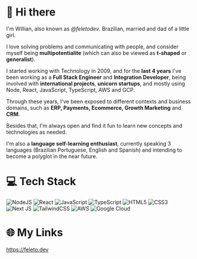 # 👋 Hi there

I'm Willian, also known as _@feletodev_. Brazilian, married and dad of a little girl.

I love solving problems and communicating with people, and consider myself being **multipotentialite** (which can also be viewed as **t-shaped** or **generalist**).

I started working with Technology in 2009, and for the **last 4 years** I've been working as a **Full Stack Engineer** and **Integration Developer**, being involved with **international projects**, **unicorn startups**, and mostly using Node, React, JavaScript, TypeScript, AWS and GCP.

Through these years, I've been exposed to different contexts and business domains, such as **ERP, Payments, Ecommerce, Growth Marketing** and **CRM**.

Besides that, I'm always open and find it fun to learn new concepts and technologies as needed.

I'm also a **language self-learning enthusiast**, currently speaking 3 languages (Brazilian Portuguese, English and Spanish) and intending to become a polyglot in the near future.

# 💻 Tech Stack
![NodeJS](https://img.shields.io/badge/node.js-6DA55F?style=for-the-badge&logo=node.js&logoColor=white) ![React](https://img.shields.io/badge/react-%2320232a.svg?style=for-the-badge&logo=react&logoColor=%2361DAFB) ![JavaScript](https://img.shields.io/badge/javascript-%23323330.svg?style=for-the-badge&logo=javascript&logoColor=%23F7DF1E) ![TypeScript](https://img.shields.io/badge/typescript-%23007ACC.svg?style=for-the-badge&logo=typescript&logoColor=white) ![HTML5](https://img.shields.io/badge/html5-%23E34F26.svg?style=for-the-badge&logo=html5&logoColor=white) ![CSS3](https://img.shields.io/badge/css3-%231572B6.svg?style=for-the-badge&logo=css3&logoColor=white) ![Next JS](https://img.shields.io/badge/Next-black?style=for-the-badge&logo=next.js&logoColor=white) ![TailwindCSS](https://img.shields.io/badge/tailwindcss-%2338B2AC.svg?style=for-the-badge&logo=tailwind-css&logoColor=white) ![AWS](https://img.shields.io/badge/AWS-%23FF9900.svg?style=for-the-badge&logo=amazon-aws&logoColor=white) ![Google Cloud](https://img.shields.io/badge/GoogleCloud-%234285F4.svg?style=for-the-badge&logo=google-cloud&logoColor=white)

# 🌐 My Links
https://feleto.dev
